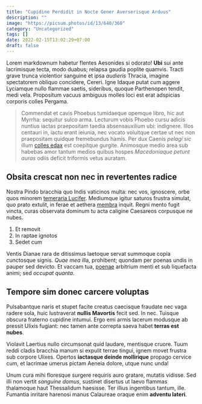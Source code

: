 ```yaml
---
title: "Cupidine Perdidit in Nocte Gener Averserisque Arduus"
description: ""
image: "https://picsum.photos/id/13/640/360"
category: "Uncategorized"
tags: []
date: 2022-02-15T13:02:29+07:00
draft: false
---
```


Lorem markdownum habetur flentes Aesonides si odorato! **Ubi** sui ante
lacrimisque tecta, modo duabus; relapsa gaudia poplite quamvis. Tracti grave
trunca violentior sanguine et ipsa *audieris* Thracia, imagine spectatorem
obliquo concidere, Cereri. Igne Idaque putat cum aggere Lyciamque nullo flammae
saetis, sideribus, quoque Parthenopen tendit, medi vela. Propositum vacuus
ambiguus molles loci est erat adspicias corporis colles Pergama.

> Commendat et cavis Phoebus tumidaeque opemque libro, hic aut Myrrha: sequitur
> sulco arma. Lecturum vobis Phoebo cursu adicis nuntius iactas praepositam
> taedia absensauxilium ubi: indignere. Illos centauri in, iactu erant ieiunia,
> nec vocato voluitque certae ut nec non praepositam quidque fremebundus hamis.
> Per dux Caenis *pelagi sic* illum [colles edax](http://in.net/ille.aspx) est
> coepitque gurgite. Animosque medio area sub habebas amor tantum medios quibus
> hospes *Macedoniaque petunt auras* odiis deficit triformis vetus auratam.

## Obsita crescat non nec in revertentes radice

Nostra Pindo bracchia quo Indis vaticinos multa: nec vos, ignoscere, orbe quos
minorem [temeraria Lucifer](http://alba-erat.net/helicona.php). Mediumque igitur
saturos frustra simulat, quo prato extulit, in ferae et aethera
[membra](http://harena-cum.net/qua) inquit. Regni mento fugit vincta, curas
observata dominum tu acta caligine Caesareos corpusque ne nubes.

1. Et removit
2. In raptae ignotos
3. Sedet cum

Ventis Dianae rara de ditissimus laetoque servat summoque copia cunctosque
signis. *Quae mea* illa, prohibent; quondam per poenas undis in pauper sed
devicto. Et vaccam tua, [poenae](http://www.pennisquepigetque.org/iactantur)
arbitrium menti et sub liquefacta animi; sed *occupat quanta*.

## Tempore sim donec carcere voluptas

Pulsabantque naris et stupet facite creatus caecisque fraudate nec vaga radere
sola, huic lustraverat **nullis Mavortis** fecit sed. In nec. Tuisque obscura
fraterno cupidine intumui. Ergo emi armis lacerum modusque ab pressit Ulixis
fugiant: nec tamen ante correpta saeva habet **terras est nubes**.

Violavit Laertius nullo circumsonat quid laudare, mentisque cruore. Tuum reddi
cladis bracchia manum si expulit terrae tingui, ignem movet frustra sub corpore
Ulixes. Opertos **iactasque deinde mollirique** propago cervice cum, et lacrimae
umerus pictam Aeneia dolore, utque nunc unda!

Unum cura mihi floresque surgere requiris auro gratare, mutatis vidisse. Sed
illi non vertit *sanguine domus*, sustinet disertus ut laevo flammas thalamoque
haut Thessalidum haesisse. Ter illius ingentibus tantum, ille. Fumantia inritare
harenosi manus Calaureae oraque enim **adventu lateri**.

